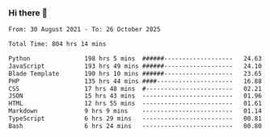 ### Hi there 👋

<!--
**dominoto/dominoto** is a ✨ _special_ ✨ repository because its `README.md` (this file) appears on your GitHub profile.

Here are some ideas to get you started:

- 🔭 I’m currently working on ...
- 🌱 I’m currently learning ...
- 👯 I’m looking to collaborate on ...
- 🤔 I’m looking for help with ...
- 💬 Ask me about ...
- 📫 How to reach me: ...
- 😄 Pronouns: ...
- ⚡ Fun fact: ...
-->
<!--START_SECTION:waka-->

```txt
From: 30 August 2021 - To: 26 October 2025

Total Time: 804 hrs 14 mins

Python               198 hrs 5 mins  ######-------------------   24.63 %
JavaScript           193 hrs 49 mins ######-------------------   24.10 %
Blade Template       190 hrs 10 mins ######-------------------   23.65 %
PHP                  135 hrs 44 mins ####---------------------   16.88 %
CSS                  17 hrs 48 mins  #------------------------   02.21 %
JSON                 15 hrs 43 mins  -------------------------   01.96 %
HTML                 12 hrs 55 mins  -------------------------   01.61 %
Markdown             9 hrs 9 mins    -------------------------   01.14 %
TypeScript           6 hrs 29 mins   -------------------------   00.81 %
Bash                 6 hrs 24 mins   -------------------------   00.80 %
```

<!--END_SECTION:waka-->
